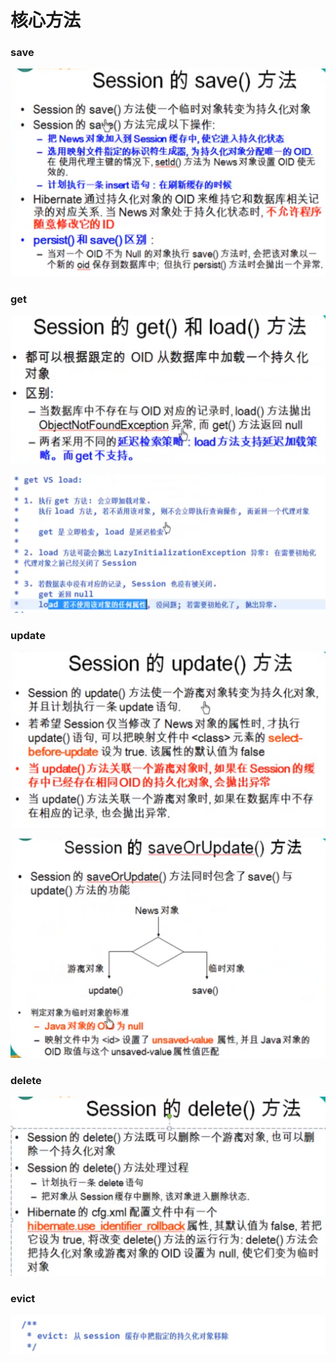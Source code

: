 # 核心方法

### save

![](../.gitbook/assets/image%20%28107%29.png)

### get

![](../.gitbook/assets/image%20%28112%29.png)

![](../.gitbook/assets/image%20%28111%29.png)

### update

![](../.gitbook/assets/image%20%28103%29.png)

![](../.gitbook/assets/image%20%28119%29.png)

### delete

![](../.gitbook/assets/image%20%28104%29.png)



### evict

![](../.gitbook/assets/image%20%28120%29.png)

